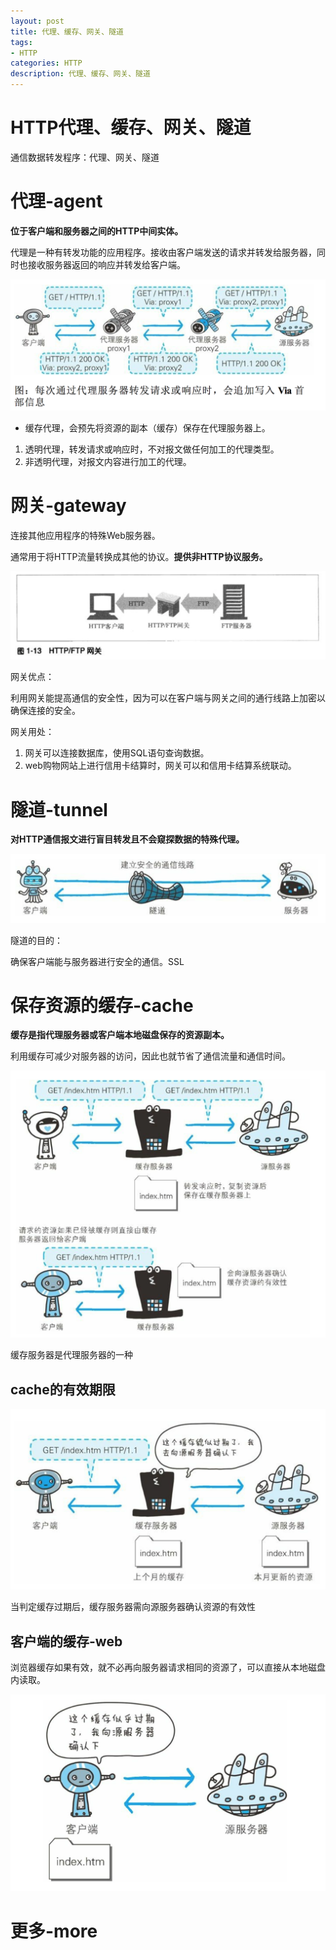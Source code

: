 ```yaml
---
layout: post
title: 代理、缓存、网关、隧道
tags:
- HTTP
categories: HTTP
description: 代理、缓存、网关、隧道
---
```


# HTTP代理、缓存、网关、隧道

通信数据转发程序：代理、网关、隧道

# 代理-agent

**位于客户端和服务器之间的HTTP中间实体。**

代理是一种有转发功能的应用程序。接收由客户端发送的请求并转发给服务器，同时也接收服务器返回的响应并转发给客户端。

<div class="rd">
    <img src="/assets/images/2017/10-11-12/10-31-1.png" alt="">
</div>

- 缓存代理，会预先将资源的副本（缓存）保存在代理服务器上。

1. 透明代理，转发请求或响应时，不对报文做任何加工的代理类型。  
2. 非透明代理，对报文内容进行加工的代理。

# 网关-gateway

连接其他应用程序的特殊Web服务器。

通常用于将HTTP流量转换成其他的协议。**提供非HTTP协议服务。**

<div class="rd">
    <img src="/assets/images/2017/10-11-12/10-31-2.png" alt="">
</div>

网关优点：

利用网关能提高通信的安全性，因为可以在客户端与网关之间的通行线路上加密以确保连接的安全。

网关用处：

1. 网关可以连接数据库，使用SQL语句查询数据。  
2. web购物网站上进行信用卡结算时，网关可以和信用卡结算系统联动。

# 隧道-tunnel

**对HTTP通信报文进行盲目转发且不会窥探数据的特殊代理。**

<div class="rd">
    <img src="/assets/images/2017/10-11-12/10-31-3.png" alt="">
</div>

隧道的目的：

确保客户端能与服务器进行安全的通信。SSL

# 保存资源的缓存-cache

**缓存是指代理服务器或客户端本地磁盘保存的资源副本。**

利用缓存可减少对服务器的访问，因此也就节省了通信流量和通信时间。

<div class="rd">
    <img src="/assets/images/2017/10-11-12/10-31-4.png" alt="">
</div>

缓存服务器是代理服务器的一种

## cache的有效期限

<div class="rd">
    <img src="/assets/images/2017/10-11-12/10-31-5.png" alt="">
</div>

当判定缓存过期后，缓存服务器需向源服务器确认资源的有效性

## 客户端的缓存-web

浏览器缓存如果有效，就不必再向服务器请求相同的资源了，可以直接从本地磁盘内读取。

<div class="rd">
    <img src="/assets/images/2017/10-11-12/10-31-6.png" alt="">
</div>

# 更多-more


